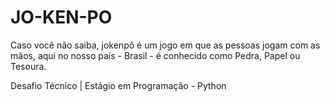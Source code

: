 # JO-KEN-PO

Caso você não saiba, jokenpô é um jogo em que as pessoas jogam com as mãos, aqui no nosso país - Brasil - é conhecido como Pedra, Papel ou Tesoura.

 Desafio Técnico | Estágio em Programação - Python
